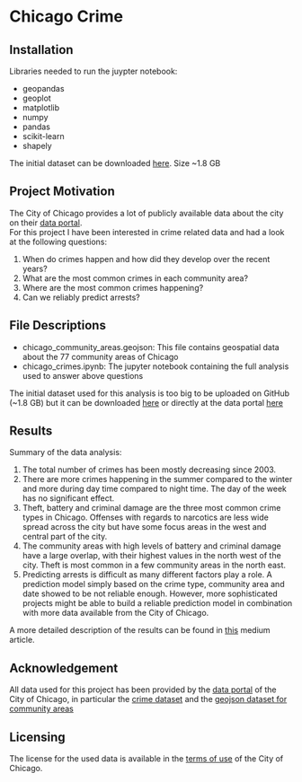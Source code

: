 # Chicago Crime

## Installation
Libraries needed to run the juypter notebook:
- geopandas
- geoplot
- matplotlib
- numpy
- pandas
- scikit-learn
- shapely

The initial dataset can be downloaded [here](https://drive.google.com/file/d/1ssrshVftiX1bEpm4D7wuPVK2v5jteKw1/view?usp=sharing). Size ~1.8 GB

## Project Motivation
The City of Chicago provides a lot of publicly available data about the city on their [data portal](https://data.cityofchicago.org/).  
For this project I have been interested in crime related data and had a look at the following questions:
1. When do crimes happen and how did they develop over the recent years?
2. What are the most common crimes in each community area?
3. Where are the most common crimes happening?
4. Can we reliably predict arrests?

## File Descriptions
- chicago_community_areas.geojson: This file contains geospatial data about the 77 community areas of Chicago
- chicago_crimes.ipynb: The jupyter notebook containing the full analysis used to answer above questions

The initial dataset used for this analysis is too big to be uploaded on GitHub (~1.8 GB) but it can be downloaded [here](https://drive.google.com/file/d/1ssrshVftiX1bEpm4D7wuPVK2v5jteKw1/view?usp=sharing) or directly at the data portal [here](https://data.cityofchicago.org/Public-Safety/Crimes-2001-to-Present/ijzp-q8t2)

## Results
Summary of the data analysis:
1. The total number of crimes has been mostly decreasing since 2003.
2. There are more crimes happening in the summer compared to the winter and more during day time compared to night time. The day of the week has no significant effect.
3. Theft, battery and criminal damage are the three most common crime types in Chicago. Offenses with regards to narcotics are less wide spread across the city but have some focus areas in the west and central part of the city.
4. The community areas with high levels of battery and criminal damage have a large overlap, with their highest values in the north west of the city. Theft is most common in a few community areas in the north east.
5. Predicting arrests is difficult as many different factors play a role. A prediction model simply based on the crime type, community area and date showed to be not reliable enough. However, more sophisticated projects might be able to build a reliable prediction model in combination with more data available from the City of Chicago.

A more detailed description of the results can be found in [this](https://medium.com/@jannis.lambinus_59666/chicago-crime-a-high-level-data-analysis-85fee892df2) medium article.

## Acknowledgement
All data used for this project has been provided by the [data portal](https://data.cityofchicago.org/) of the City of Chicago, in particular the [crime dataset](https://data.cityofchicago.org/Public-Safety/Crimes-2001-to-Present/ijzp-q8t2) and the [geojson dataset for community areas](https://data.cityofchicago.org/Facilities-Geographic-Boundaries/Boundaries-Community-Areas-current-/cauq-8yn6)

## Licensing
The license for the used data is available in the [terms of use](https://www.chicago.gov/city/en/narr/foia/data_disclaimer.html) of the City of Chicago.
